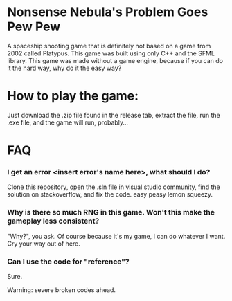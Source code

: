 # Nonsense Nebula's Problem Goes Pew Pew
A spaceship shooting game that is definitely not based on a game from 2002 called Platypus. This game was built using only C++ and the SFML library. This game was made without a game engine, because if you can do it the hard way, why do it the easy way?

# How to play the game:
Just download the .zip file found in the release tab, extract the file, run the .exe file, and the game will run, probably...

# FAQ
### I get an error <insert error's name here>, what should I do?
  
  Clone this repository, open the .sln file in visual studio community, find the solution on stackoverflow, and fix the code. easy peasy lemon squeezy.

### Why is there so much RNG in this game. Won't this make the gameplay less consistent?

  "Why?", you ask. Of course because it's my game, I can do whatever I want. Cry your way out of here.

### Can I use the code for "reference"?

  Sure.

  Warning: severe broken codes ahead.
